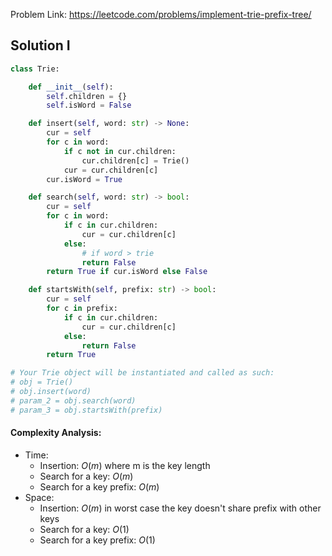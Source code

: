 Problem Link: https://leetcode.com/problems/implement-trie-prefix-tree/

## Solution I

```python
class Trie:

    def __init__(self):
        self.children = {}
        self.isWord = False

    def insert(self, word: str) -> None:
        cur = self
        for c in word:
            if c not in cur.children:
                cur.children[c] = Trie()
            cur = cur.children[c]
        cur.isWord = True

    def search(self, word: str) -> bool:
        cur = self
        for c in word:
            if c in cur.children:
                cur = cur.children[c]
            else:
                # if word > trie
                return False
        return True if cur.isWord else False

    def startsWith(self, prefix: str) -> bool:
        cur = self
        for c in prefix:
            if c in cur.children:
                cur = cur.children[c]
            else:
                return False
        return True

# Your Trie object will be instantiated and called as such:
# obj = Trie()
# obj.insert(word)
# param_2 = obj.search(word)
# param_3 = obj.startsWith(prefix)
```

#### Complexity Analysis:
- Time:
    - Insertion: $O(m)$ where m is the key length
    - Search for a key: $O(m)$
    - Search for a key prefix: $O(m)$
- Space:
    - Insertion: $O(m)$ in worst case the key doesn't share prefix with other keys
    - Search for a key: $O(1)$
    - Search for a key prefix: $O(1)$